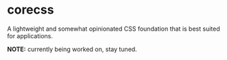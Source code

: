 # corecss

A lightweight and somewhat opinionated CSS foundation that is best suited for applications.

**NOTE:** currently being worked on, stay tuned.
